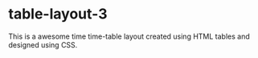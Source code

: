# table-layout-3
This is a awesome time time-table layout created using HTML tables and designed using CSS.
